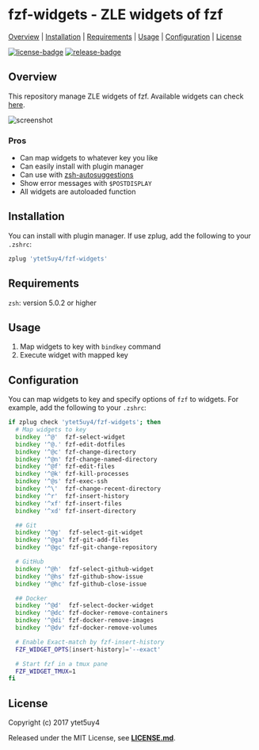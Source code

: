 # fzf-widgets - ZLE widgets of fzf

[Overview](#overview) |
[Installation](#installation) |
[Requirements](#requirements) |
[Usage](#usage) |
[Configuration](#configuration) |
[License](#license)

[![license-badge]][license-link]
[![release-badge]][release-link]

## Overview

This repository manage ZLE widgets of fzf.
Available widgets can check [here][widgets-link].

![screenshot]

### Pros

* Can map widgets to whatever key you like
* Can easily install with plugin manager
* Can use with [zsh-autosuggestions][zsh-autosuggestions-link]
* Show error messages with `$POSTDISPLAY`
* All widgets are autoloaded function

## Installation

You can install with plugin manager.
If use zplug, add the following to your `.zshrc`:

```zsh
zplug 'ytet5uy4/fzf-widgets'
```

## Requirements

`zsh`: version 5.0.2 or higher

## Usage

1. Map widgets to key with `bindkey` command
1. Execute widget with mapped key

## Configuration

You can map widgets to key and specify options of `fzf` to widgets.
For example, add the following to your `.zshrc`:

```zsh
if zplug check 'ytet5uy4/fzf-widgets'; then
  # Map widgets to key
  bindkey '^@'  fzf-select-widget
  bindkey '^@.' fzf-edit-dotfiles
  bindkey '^@c' fzf-change-directory
  bindkey '^@n' fzf-change-named-directory
  bindkey '^@f' fzf-edit-files
  bindkey '^@k' fzf-kill-processes
  bindkey '^@s' fzf-exec-ssh
  bindkey '^\'  fzf-change-recent-directory
  bindkey '^r'  fzf-insert-history
  bindkey '^xf' fzf-insert-files
  bindkey '^xd' fzf-insert-directory

  ## Git
  bindkey '^@g'  fzf-select-git-widget
  bindkey '^@ga' fzf-git-add-files
  bindkey '^@gc' fzf-git-change-repository

  # GitHub
  bindkey '^@h'  fzf-select-github-widget
  bindkey '^@hs' fzf-github-show-issue
  bindkey '^@hc' fzf-github-close-issue

  ## Docker
  bindkey '^@d'  fzf-select-docker-widget
  bindkey '^@dc' fzf-docker-remove-containers
  bindkey '^@di' fzf-docker-remove-images
  bindkey '^@dv' fzf-docker-remove-volumes

  # Enable Exact-match by fzf-insert-history
  FZF_WIDGET_OPTS[insert-history]='--exact'

  # Start fzf in a tmux pane
  FZF_WIDGET_TMUX=1
fi
```

## License

Copyright (c) 2017 ytet5uy4

Released under the MIT License, see **[LICENSE.md][license-link]**.

[screenshot]: https://dl.dropboxusercontent.com/s/jqhkdznfwxb24e4/fzf-widgets.png
[release-badge]: https://img.shields.io/github/release/ytet5uy4/fzf-widgets.svg?style=flat-square
[license-badge]: https://img.shields.io/github/license/ytet5uy4/fzf-widgets.svg?style=flat-square

[release-link]: //github.com/ytet5uy4/fzf-widgets/releases/latest
[license-link]: LICENSE.md
[zsh-autosuggestions-link]: //github.com/zsh-users/zsh-autosuggestions
[widgets-link]: //github.com/ytet5uy4/fzf-widgets/tree/master/autoload/widgets
[ghq-link]: //github.com/motemen/ghq
